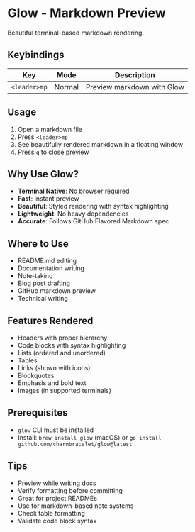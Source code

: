 # Glow - Markdown Preview

Beautiful terminal-based markdown rendering.

## Keybindings

| Key | Mode | Description |
|-----|------|-------------|
| `<leader>mp` | Normal | Preview markdown with Glow |

## Usage

1. Open a markdown file
2. Press `<leader>mp`
3. See beautifully rendered markdown in a floating window
4. Press `q` to close preview

## Why Use Glow?

- **Terminal Native**: No browser required
- **Fast**: Instant preview
- **Beautiful**: Styled rendering with syntax highlighting
- **Lightweight**: No heavy dependencies
- **Accurate**: Follows GitHub Flavored Markdown spec

## Where to Use

- README.md editing
- Documentation writing
- Note-taking
- Blog post drafting
- GitHub markdown preview
- Technical writing

## Features Rendered

- Headers with proper hierarchy
- Code blocks with syntax highlighting
- Lists (ordered and unordered)
- Tables
- Links (shown with icons)
- Blockquotes
- Emphasis and bold text
- Images (in supported terminals)

## Prerequisites

- `glow` CLI must be installed
- Install: `brew install glow` (macOS) or `go install github.com/charmbracelet/glow@latest`

## Tips

- Preview while writing docs
- Verify formatting before committing
- Great for project READMEs
- Use for markdown-based note systems
- Check table formatting
- Validate code block syntax
